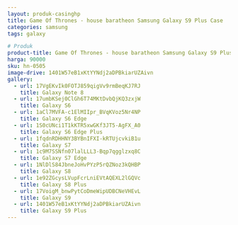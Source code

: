 ```yaml
---
layout: produk-casinghp
title: Game Of Thrones - house baratheon Samsung Galaxy S9 Plus Case
categories: samsung
tags: galaxy

# Produk
product-title: Game Of Thrones - house baratheon Samsung Galaxy S9 Plus Case
harga: 90000
sku: hn-0505
image-drive: 1401W57eB1xKtYYNdj2aDPBkiarUZAivn
gallery:
  - url: 17VgEKvIk0FOTJ859qigVv9rmBeqKJ7RJ
    title: Galaxy Note 8
  - url: 17umbKSej0ClGh6T74MKtDvbQjKQ3zxjW
    title: Galaxy S6
  - url: 1aCl7MVFA-c1ElMIIpr_BVqKVoz5Nr4NP
    title: Galaxy S6 Edge
  - url: 1S0cUNci1T1kKTR5xwGKf3JT5-AgFX_A0
    title: Galaxy S6 Edge Plus
  - url: 1fqdnRDHHNY3BYBnIFXI-kRTUjcvkiB1u
    title: Galaxy S7
  - url: 1c9M7SSNfn07lalLLL3-Bqp7qgglzxq8C
    title: Galaxy S7 Edge
  - url: 1NlDlS84JbneJoHvPYzP5rQZNoz3kQHBP
    title: Galaxy S8
  - url: 1e92ZGcysLVupFcrLniEVtAQEXL2lGQVc
    title: Galaxy S8 Plus
  - url: 17VoigM_bnwPytCoDmeWipUDBCNeVHEvL
    title: Galaxy S9
  - url: 1401W57eB1xKtYYNdj2aDPBkiarUZAivn
    title: Galaxy S9 Plus
---
```

